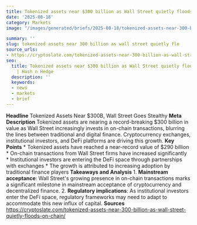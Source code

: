 ```yaml
---
title: Tokenized assets near $300 billion as Wall Street quietly floods on chain
date: '2025-08-18'
category: Markets
image: "/images/generated/briefs/2025-08-18/tokenized-assets-near-300-billion-as-wall-street-quietly-flo.svg"

summary: ''
slug: tokenized assets near 300 billion as wall street quietly flo
source_urls:
- https://cryptoslate.com/tokenized-assets-near-300-billion-as-wall-street-quietly-floods-on-chain/
seo:
  title: Tokenized assets near $300 billion as Wall Street quietly floods on chain
    | Hash n Hedge
  description: ''
  keywords:
  - news
  - markets
  - brief
---
```


**Headline** Tokenized Assets Near $300B, Wall Street Goes Stealthy  **Meta Description** Tokenized assets are nearing a record-breaking $300 billion in value as Wall Street increasingly invests in on-chain transactions, blurring the lines between traditional and digital finance. Cryptocurrency exchanges, institutional investors, and DeFi platforms are driving this growth.  **Key Points**  * Tokenized assets have reached a near-record value of $290 billion * On-chain transactions from Wall Street firms have increased significantly * Institutional investors are entering the DeFi space through partnerships with exchanges * The growth is attributed to increasing adoption by traditional finance players  **Takeaways and Analysis**  1. **Mainstream acceptance**: Wall Street's growing presence in on-chain transactions marks a significant milestone in mainstream acceptance of cryptocurrency and decentralized finance. 2. **Regulatory implications**: As institutional investors enter the DeFi space, regulatory frameworks may need to adapt to accommodate this new influx of capital.  **Sources** https://cryptoslate.com/tokenized-assets-near-300-billion-as-wall-street-quietly-floods-on-chain/ 
